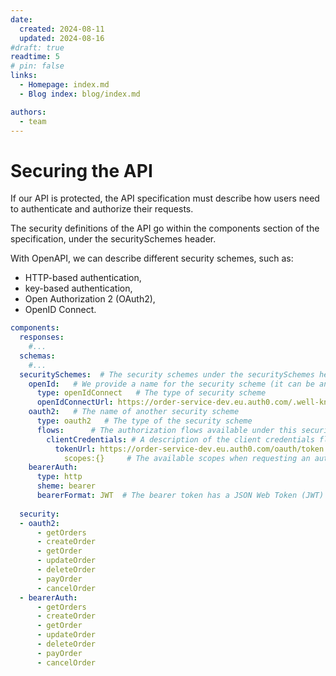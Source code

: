 ```yaml
---
date:
  created: 2024-08-11
  updated: 2024-08-16
#draft: true
readtime: 5
# pin: false
links:
  - Homepage: index.md
  - Blog index: blog/index.md

authors:
  - team
---
```


# Securing the API
If our API is protected, the API specification must describe how users need to authenticate and authorize their requests.
<!-- more -->

The security definitions of the API go within the components section of the specification, under the securitySchemes header.

With OpenAPI, we can describe different security schemes, such as:

- HTTP-based authentication, 
- key-based authentication, 
- Open Authorization 2 (OAuth2),  
- OpenID Connect.

```yaml
components:
  responses:
    #...
  schemas:
    #...
  securitySchemes:  # The security schemes under the securitySchemes header of the API’s components section
    openId:   # We provide a name for the security scheme (it can be any name).
      type: openIdConnect   # The type of security scheme
      openIdConnectUrl: https://order-service-dev.eu.auth0.com/.well-known/openid-configuration # The URL that describes the OpenID Connect configuration in our backend
    oauth2:   # The name of another security scheme
      type: oauth2   # The type of the security scheme
      flows:      # The authorization flows available under this security scheme
        clientCredentials: # A description of the client credentials flow
          tokenUrl: https://order-service-dev.eu.auth0.com/oauth/token # The URL where users can request authorization tokens
            scopes:{}     # The available scopes when requesting an authorization token
    bearerAuth:
      type: http
      sheme: bearer
      bearerFormat: JWT  # The bearer token has a JSON Web Token (JWT) format.
              
  security:
  - oauth2:
      - getOrders
      - createOrder
      - getOrder
      - updateOrder
      - deleteOrder
      - payOrder
      - cancelOrder
  - bearerAuth:
      - getOrders
      - createOrder
      - getOrder
      - updateOrder
      - deleteOrder
      - payOrder
      - cancelOrder
  
```